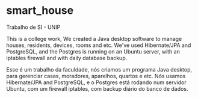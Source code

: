 # smart_house
Trabalho de SI - UNIP

This is a college work, We created a Java desktop software to manage houses, residents, devices, rooms and etc.
We've used Hibernate/JPA and PostgreSQL, and the Postgres is running on an Ubuntu server, with an iptables firewall and with daily database backup.

Esse é um trabalho da faculdade, nós criamos um programa Java desktop, para gerenciar casas, moradores, aparelhos, quartos e etc.
Nós usamos Hibernate/JPA and PostgreSQL, e o Postgres está rodando num servidor Ubuntu, com um firewall iptables, com backup diário do banco de dados.
